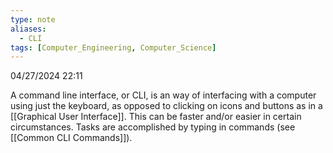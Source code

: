```yaml
---
type: note
aliases:
  - CLI
tags: [Computer_Engineering, Computer_Science]
---
```

04/27/2024 22:11

  

A command line interface, or CLI, is an way of interfacing with a computer using just the keyboard, as opposed to clicking on icons and buttons as in a [[Graphical User Interface]]. This can be faster and/or easier in certain circumstances. Tasks are accomplished by typing in commands (see [[Common CLI Commands]]). 
